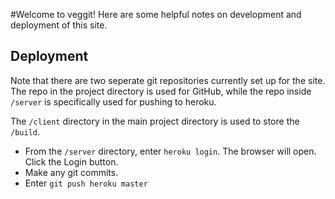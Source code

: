 #Welcome to veggit!
Here are some helpful notes on development and deployment of this site.

## Deployment

Note that there are two seperate git repositories currently set up for the site. The repo in the project directory is used for GitHub, while the repo inside `/server` is specifically used for pushing to heroku.

The `/client` directory in the main project directory is used to store the `/build`.

- From the `/server` directory, enter `heroku login`. The browser will open. Click the Login button.
- Make any git commits.
- Enter `git push heroku master`
